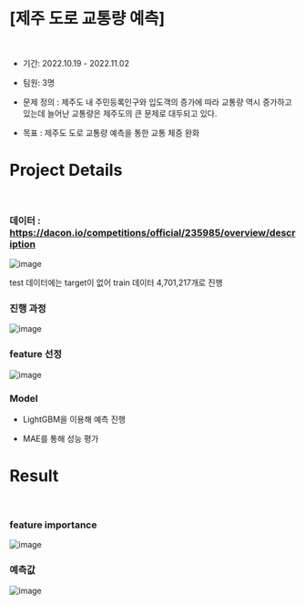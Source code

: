 # [제주 도로 교통량 예측]
</br>

- 기간: 2022.10.19 - 2022.11.02

- 팀원: 3명


- 문제 정의 : 제주도 내 주민등록인구와 입도객의 증가에 따라 교통량 역시 증가하고 있는데 늘어난 교통량은 제주도의 큰 문제로 대두되고 있다.

- 목표 : 제주도 도로 교통량 예측을 통한 교통 체증 완화


# Project Details
</br>

### 데이터 : https://dacon.io/competitions/official/235985/overview/description

![image](https://user-images.githubusercontent.com/85794900/202253717-8ab56701-80ec-432d-9402-4c96a94c454d.png)

test 데이터에는 target이 없어 train 데이터 4,701,217개로 진행

### 진행 과정

![image](https://user-images.githubusercontent.com/85794900/202248793-f2c771ab-ebcd-459b-865b-102186c490e7.png)

### feature 선정


![image](https://user-images.githubusercontent.com/85794900/202249379-e51d840c-94a5-43e9-925c-4e10614fa37b.png)

### Model

- LightGBM을 이용해 예측 진행

- MAE를 통해 성능 평가


# Result
</br>

### feature importance

![image](https://user-images.githubusercontent.com/85794900/202257049-675d330b-0a9d-4d71-b84c-a31286a9a720.png)

### 예측값

![image](https://user-images.githubusercontent.com/85794900/202257296-c7e887bc-3ac9-4e40-a697-8977aead2605.png)
